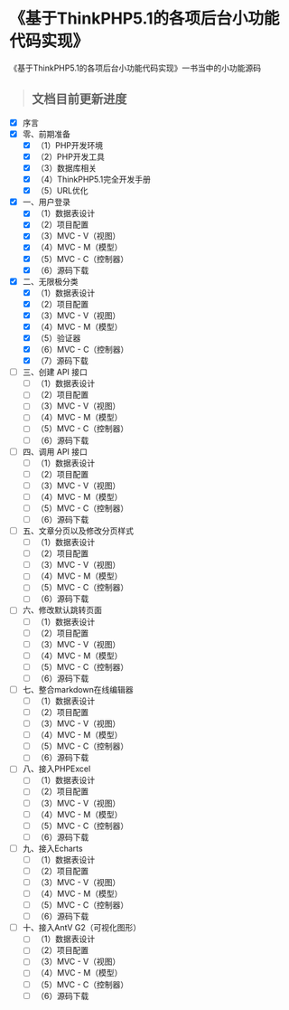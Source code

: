 # 《基于ThinkPHP5.1的各项后台小功能代码实现》
《基于ThinkPHP5.1的各项后台小功能代码实现》一书当中的小功能源码

> ## 文档目前更新进度

* [X] 序言
* [X] 零、前期准备
	* [X]  （1）PHP开发环境
	* [X]  （2）PHP开发工具
	* [X]  （3）数据库相关
	* [X]  （4）ThinkPHP5.1完全开发手册
	* [X]  （5）URL优化
* [X] 一、用户登录
	* [X]  （1）数据表设计
	* [X]  （2）项目配置
	* [X]  （3）MVC - V（视图）
	* [X]  （4）MVC - M（模型）
	* [X]  （5）MVC - C（控制器）
	* [X]  （6）源码下载
* [X] 二、无限极分类
	* [X]  （1）数据表设计
	* [X]  （2）项目配置
	* [X]  （3）MVC - V（视图）
	* [X]  （4）MVC - M（模型）
	* [X]  （5）验证器
	* [X]  （6）MVC - C（控制器）
	* [X]  （7）源码下载
* [ ] 三、创建 API 接口
	* [ ]  （1）数据表设计
	* [ ]  （2）项目配置
	* [ ]  （3）MVC - V（视图）
	* [ ]  （4）MVC - M（模型）
	* [ ]  （5）MVC - C（控制器）
	* [ ]  （6）源码下载
* [ ] 四、调用 API 接口
	* [ ]  （1）数据表设计
	* [ ]  （2）项目配置
	* [ ]  （3）MVC - V（视图）
	* [ ]  （4）MVC - M（模型）
	* [ ]  （5）MVC - C（控制器）
	* [ ]  （6）源码下载
* [ ] 五、文章分页以及修改分页样式
	* [ ]  （1）数据表设计
	* [ ]  （2）项目配置
	* [ ]  （3）MVC - V（视图）
	* [ ]  （4）MVC - M（模型）
	* [ ]  （5）MVC - C（控制器）
	* [ ]  （6）源码下载
* [ ] 六、修改默认跳转页面
	* [ ]  （1）数据表设计
	* [ ]  （2）项目配置
	* [ ]  （3）MVC - V（视图）
	* [ ]  （4）MVC - M（模型）
	* [ ]  （5）MVC - C（控制器）
	* [ ]  （6）源码下载
* [ ] 七、整合markdown在线编辑器
	* [ ]  （1）数据表设计
	* [ ]  （2）项目配置
	* [ ]  （3）MVC - V（视图）
	* [ ]  （4）MVC - M（模型）
	* [ ]  （5）MVC - C（控制器）
	* [ ]  （6）源码下载
* [ ] 八、接入PHPExcel
	* [ ]  （1）数据表设计
	* [ ]  （2）项目配置
	* [ ]  （3）MVC - V（视图）
	* [ ]  （4）MVC - M（模型）
	* [ ]  （5）MVC - C（控制器）
	* [ ]  （6）源码下载
* [ ] 九、接入Echarts
	* [ ]  （1）数据表设计
	* [ ]  （2）项目配置
	* [ ]  （3）MVC - V（视图）
	* [ ]  （4）MVC - M（模型）
	* [ ]  （5）MVC - C（控制器）
	* [ ]  （6）源码下载
* [ ] 十、接入AntV G2（可视化图形）
	* [ ]  （1）数据表设计
	* [ ]  （2）项目配置
	* [ ]  （3）MVC - V（视图）
	* [ ]  （4）MVC - M（模型）
	* [ ]  （5）MVC - C（控制器）
	* [ ]  （6）源码下载
